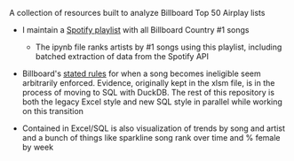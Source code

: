 A collection of resources built to analyze Billboard Top 50 Airplay lists

- I maintain a [Spotify playlist](https://open.spotify.com/playlist/2USBpRPrBS3sKOzcucReSh?si=bc5c67c999d54779) with all Billboard Country #1 songs
    - The ipynb file ranks artists by #1 songs using this playlist, including batched extraction of data from the Spotify API

- Billboard's [stated rules](https://www.billboard.com/billboard-charts-legend/) for when a song becomes ineligible seem arbitrarily enforced. Evidence, originally kept in the xlsm file, is in the process of moving to SQL with DuckDB. The rest of this repository is both the legacy Excel style and new SQL style in parallel while working on this transition

- Contained in Excel/SQL is also visualization of trends by song and artist and a bunch of things like sparkline song rank over time and % female by week
